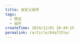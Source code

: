```yaml
---
title: 自定义组件
tags:
  - 预览
  - 组件
createTime: 2024/12/01 20:49:15
permalink: /article/b4qf25le/
---
```


<CustomComponent />

